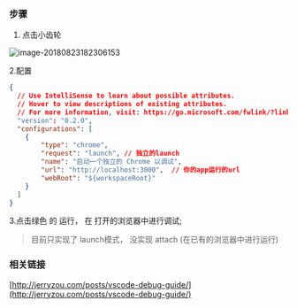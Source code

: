### 步骤

1. 点击小齿轮

![image-20180823182306153](/var/folders/m0/4_14gmxj2bjc1ys1ps0bt4q80000gn/T/abnerworks.Typora/image-20180823182306153.png)



2.配置 

```json
{
  // Use IntelliSense to learn about possible attributes.
  // Hover to view descriptions of existing attributes.
  // For more information, visit: https://go.microsoft.com/fwlink/?linkid=830387
  "version": "0.2.0",
  "configurations": [
    {
        "type": "chrome",
        "request": "launch", // 独立的launch
        "name": "启动一个独立的 Chrome 以调试",
        "url": "http://localhost:3000",  // 你的app运行的url
        "webRoot": "${workspaceRoot}"
    }
  ]
}
```

3.点击绿色 的 运行， 在 打开的浏览器中进行调试;

> 目前只实现了 launch模式，  没实现 attach (在已有的浏览器中进行运行)



### 相关链接

[http://jerryzou.com/posts/vscode-debug-guide/](http://jerryzou.com/posts/vscode-debug-guide/)